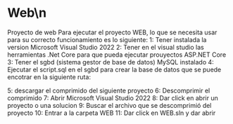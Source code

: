 # Web\n
Proyecto de web
Para ejecutar el proyecto WEB, lo que se necesita usar para su correcto funcionamiento es lo siguiente:
1: Tener instalada la version Microsoft Visual Studio 2022
2: Tener en el visual studio las herramientas .Net Core para que pueda ejecutar prouyectos ASP.NET Core
3: Tener el sgbd (sistema gestor de base de datos) MySQL instalado
4: Ejecutar el script.sql en el sgbd para crear la base de datos que se puede encotrar en la siguiente ruta:

5: descargar el comprimido del siguiente proyecto
6: Descomprimir el comprimido
7: Abrir Microsoft Visual Studio 2022
8: Dar click en abrir un proyecto o una solucion
9: Buscar el archivo que se descomprimió del proyecto
10: Entrar a la carpeta WEB
11: Dar click en WEB.sln y dar abrir
